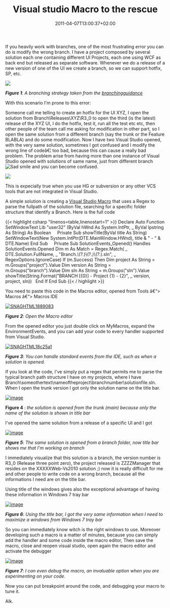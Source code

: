 ﻿---
title: "Visual studio Macro to the rescue"
description: ""
date: 2011-04-07T13:00:37+02:00
draft: false
tags: [Addin,Macro,Visual Studio]
categories: [Visual Studio]
---
If you heavily work with branches, one of the most frustrating error you can do is modify the wrong branch. I have a project composed by several solution each one containing different UI Projects, each one using WCF as back end but released as separate software. Whenever we do a release of a new version of one of the UI we create a branch, so we can support hotfix, SP, etc.

![](http://farm2.static.flickr.com/1088/3169788471_e372d6b617.jpg)

 ***Figure 1***: *A branching strategy taken from the [branchingguidance](http://tfsbranchingguideiii.codeplex.com/)*

With this scenario I'm prone to this error:

Someone call me telling to create an hotfix for the UI XYZ, I open the solution from Branch\Releases\XYZ\R3\_0 to open the third (is the latest) release of the XYZ UI, I do the hotfix, test it, run all the test etc etc, then other people of the team call me asking for modification in other part, so I open the same solution from a different branch (say the trunk or the Feature BLABLA) and do some modification. Now I have two Visual Studio opened, with the very same solution, sometimes I got confused and I modify the wrong line of codeâ€¦ too bad, because this can cause a really bad problem. The problem arise from having more than one instance of Visual Studio opened with solutions of same name, just from different branch ![Sad smile](https://www.codewrecks.com/blog/wp-content/uploads/2011/04/wlEmoticon-sadsmile.png) and you can become confused.

![](http://www.whimsys-menagerie.com/17066-Orange-Man-Carrying-A-Large-Yellow-Question-Mark-Over-His-Shoulder-Symbolizing-Curiousity-Uncertainty-Or-Confusion-Clipart-Illustration.jpg)

This is expecially true when you use HG or subversion or any other VCS tools that are not integrated in Visual Studio.

A simple solution is creating a [Visual Studio Macro](http://www.helixoft.com/blog/archives/32) that uses a Regex to parse the fullpath of the solution file, searching for a specific folder structure that identify a Branch. Here is the full code

{{< highlight csharp "linenos=table,linenostart=1" >}}
Declare Auto Function SetWindowText Lib "user32" (ByVal hWnd As System.IntPtr, _
ByVal lpstring As String) As Boolean
 
 
Private Sub showTitle(ByVal title As String)
SetWindowText(New System.IntPtr(DTE.MainWindow.HWnd), title & " - " & DTE.Name)
End Sub
 
 
Private Sub SolutionEvents_Opened() Handles SolutionEvents.Opened
Dim m As Match = Regex.Match( _
DTE.Solution.FullName, _
"Branch.*\\(?<project>.*)\\(?<branch>.*)\\(?<sln>.*)\.sln", _
RegexOptions.IgnoreCase)
If (m.Success) Then
Dim project As String = m.Groups("project").Value
Dim version As String = m.Groups("branch").Value
Dim sln As String = m.Groups("sln").Value
showTitle(String.Format("BRANCH [{0}] - Project {1} - {2}", _
version, project, sln))
 
End If
End Sub
{{< / highlight >}}

You need to paste this code in the Macros editor, opened from Tools â€“&gt; Macros â€“&gt; Macros IDE

[![SNAGHTML1889083](https://www.codewrecks.com/blog/wp-content/uploads/2011/04/SNAGHTML1889083_thumb.png "SNAGHTML1889083")](https://www.codewrecks.com/blog/wp-content/uploads/2011/04/SNAGHTML1889083.png)

 ***Figure 2***: *Open the Macro editor*

From the opened editor you just double click on MyMacros, expand the EnvironmentEvents, and you can add your code to every handler supported from Visual Studio.

[![SNAGHTML18c25a1](https://www.codewrecks.com/blog/wp-content/uploads/2011/04/SNAGHTML18c25a1_thumb.png "SNAGHTML18c25a1")](https://www.codewrecks.com/blog/wp-content/uploads/2011/04/SNAGHTML18c25a1.png)

 ***Figure 3***: *You can handle standard events from the IDE, such as when a solution is opened.*

If you look at the code, I've simply put a regex that permits me to parse the typical branch path structure I have on my projects, where I have Branch\someothertext\nameoftheproject\branchnumber\solutionfile.sln. When I open the trunk version I got only the solution name on the title bar.

[![image](https://www.codewrecks.com/blog/wp-content/uploads/2011/04/image_thumb1.png "image")](https://www.codewrecks.com/blog/wp-content/uploads/2011/04/image1.png)

 **Figure 4** : *the solution is opened from the trunk (main) because only the name of the solution is shown in title bar*

I've opened the same solution from a release of a specific UI and I got

[![image](https://www.codewrecks.com/blog/wp-content/uploads/2011/04/image_thumb2.png "image")](https://www.codewrecks.com/blog/wp-content/uploads/2011/04/image2.png)

 ***Figure 5***: *The same solution is opened from a branch folder, now title bar shows me that I'm working on branch*

I immediately visualize that this solution is a branch, the version number is R3\_0 (Release three point zero), the project released is ZZZZManager that resides on the XXXXXWeb-Vs2010 solution ;) now it is really difficult for me and other people to write code on a wrong branch, because all the informations I need are on the title bar.

Using title of the windows gives also the exceptional advantage of having these information in Windows 7 tray bar

[![image](https://www.codewrecks.com/blog/wp-content/uploads/2011/04/image_thumb3.png "image")](https://www.codewrecks.com/blog/wp-content/uploads/2011/04/image3.png)

 ***Figure 6***: *Using the title bar, I got the very same information when I need to maximize a windows from Windows 7 tray bar*

So you can immediately know witch is the right windows to use. Moreover developing such a macro is a matter of minutes, because you can simply add the handler and some code inside the macro editor, Then save the macro, close and reopen visual studio, open again the macro editor and activate the debugger

[![image](https://www.codewrecks.com/blog/wp-content/uploads/2011/04/image_thumb4.png "image")](https://www.codewrecks.com/blog/wp-content/uploads/2011/04/image4.png)

 ***Figure 7***: *I can even debug the macro, an invaluable option when you are experimenting on your code.*

Now you can put breakpoint around the code, and debugging your macro to tune it.

Alk.
